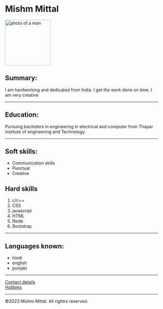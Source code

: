 <!DOCTYPE html>
<html lang="en">
<head>
    <meta charset="UTF-8">
    <meta name="viewport" content="width=device-width, initial-scale=1.0">
    <title>Resume</title>
</head>
<body>
    <h1>Mishm Mittal</h1>
    <img src="./IMG20230401144826 (1).jpg" height="150" alt="photo of a man"/>
    <h2>Summary:<br></h2>
    I am hardworking and dedicated from India. I get the work done on time. I am very creative
    <hr/>
    <h2>Education:<br/></h2>
    Pursuing bacholers in engineering in electrical and computer from Thapar institute of engineering and Technology.
    <hr>
    <h2>Soft skills: <br></h2>
    <ul>
        <li>Communication skills</li>
        <li>Punctual</li>
        <li>Creative</li>
    </ul>
    <h2>Hard skills</h2>
    <ol>
        <li>c/c++</li>
        <li>CSS</li>
        <li>javascript</li>
        <li>HTML</li>
        <li>Node</li>
        <li>Bootstrap</li>
    </ol>
    <hr/>
    <h2>Languages known:</h2>
    <ul>
        <li>hindi</li>
        <li>english</li>
        <li>punjabi</li>
    </ul>
    <hr>
    <a href="./contact.html">Contact details<br></a>
    <a href="./hobbies.html">Hobbies</a>
    <hr>
    <footer>
        ©2023 Mishm Mittal. All rightrs reserved.
    </footer>

</body>
</html>
